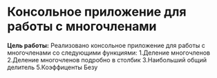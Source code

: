 # Консольное приложение для работы с многочленами

__Цель работы:__  Реализовано консольное приложение для работы с многочленами со следующими функциями:
1.Деление многочленов
2.Деление многочленов подробно в столбик 
3.Наибольший общий делитель
5.Коэффиценты Безу

